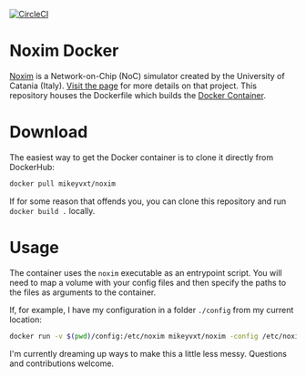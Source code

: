 [![CircleCI](https://circleci.com/gh/mvxt/noxim-docker/tree/master.svg?style=svg)](https://circleci.com/gh/mvxt/noxim-docker/tree/master)

# Noxim Docker

[Noxim](https://github.com/davidepatti/noxim) is a Network-on-Chip (NoC) simulator created by the University of Catania (Italy). [Visit the page](https://github.com/davidepatti/noxim) for more details on that project. This repository houses the Dockerfile which builds the [Docker Container](https://hub.docker.com/r/mikeyvxt/noxim/).

# Download
The easiest way to get the Docker container is to clone it directly from DockerHub:
```bash
docker pull mikeyvxt/noxim
```

If for some reason that offends you, you can clone this repository and run `docker build .` locally.

# Usage
The container uses the `noxim` executable as an entrypoint script. You will need to map a volume with your config files and then specify the paths to the files as arguments to the container.

If, for example, I have my configuration in a folder `./config` from my current location:
```bash
docker run -v $(pwd)/config:/etc/noxim mikeyvxt/noxim -config /etc/noxim/default_config.yaml -power /etc/noxim/power.yaml
```

I'm currently dreaming up ways to make this a little less messy. Questions and contributions welcome.
